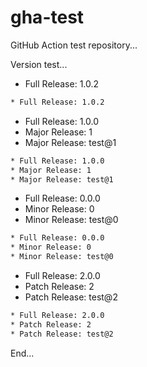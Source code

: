 # gha-test

GitHub Action test repository...

Version test...

[//]: # (x-release-please-start-version)

* Full Release: 1.0.2

```bash
* Full Release: 1.0.2
```

[//]: # (x-release-please-end)

[//]: # (x-release-please-start-major)

* Full Release: 1.0.0
* Major Release: 1
* Major Release: test@1

```bash
* Full Release: 1.0.0
* Major Release: 1
* Major Release: test@1
```

[//]: # (x-release-please-end)

[//]: # (x-release-please-start-minor)

* Full Release: 0.0.0
* Minor Release: 0
* Minor Release: test@0

```bash
* Full Release: 0.0.0
* Minor Release: 0
* Minor Release: test@0
```

[//]: # (x-release-please-end)

[//]: # (x-release-please-start-patch)

* Full Release: 2.0.0
* Patch Release: 2
* Patch Release: test@2

```bash
* Full Release: 2.0.0
* Patch Release: 2
* Patch Release: test@2
```

[//]: # (x-release-please-end)

End...
